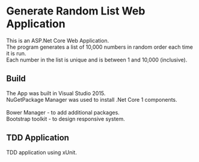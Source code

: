 # Generate Random List Web Application

This is an ASP.Net Core Web Application. <br/>
The program generates a list of 10,000 numbers in random order each time it is run. <br/>
Each number in the list is unique and is between 1 and 10,000 (inclusive).

## Build

The App was built in Visual Studio 2015. <br/>
NuGetPackage Manager was used to install .Net Core 1 components. <br/>    
Bower Manager - to add additional packages. <br/>
Bootstrap toolkit - to design responsive system. <br/>

## TDD Application

TDD application using xUnit.
